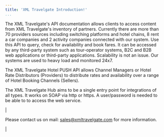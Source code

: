```yaml
---
title: 'XML Travelgate Introduction!'
...
```


The XML Travelgate's API documentation allows clients to access content
from XML Travelgate's inventory of partners. Currently there are more
than 70 providers sources including switching platforms and hotel
chains, 8 rent a car companies and 2 activity companies connected with
our system. Use this API to query, check for availability and book
fares. It can be accessed by any third-party system such as
tour-operator systems, B2C and B2B web applications or third-party
applications. Scalability is not an issue. Our systems are used to heavy
load and monitored 24x7.

The XML Travelgate Hotel PUSH API allows Channel Managers or Hotel Rate
Distributors (Providers) to distribute rates and availability over a
range of Hotel Booking Channels (Sellers).

The XML Travelgate Hub aims to be a single entry point for integrations
of all types. It works on SOAP via http or https. A user/password is
needed to be able to to access the web service.

|

Please contact us on mail: <sales@xmltravelgate.com> for more
information.

|
